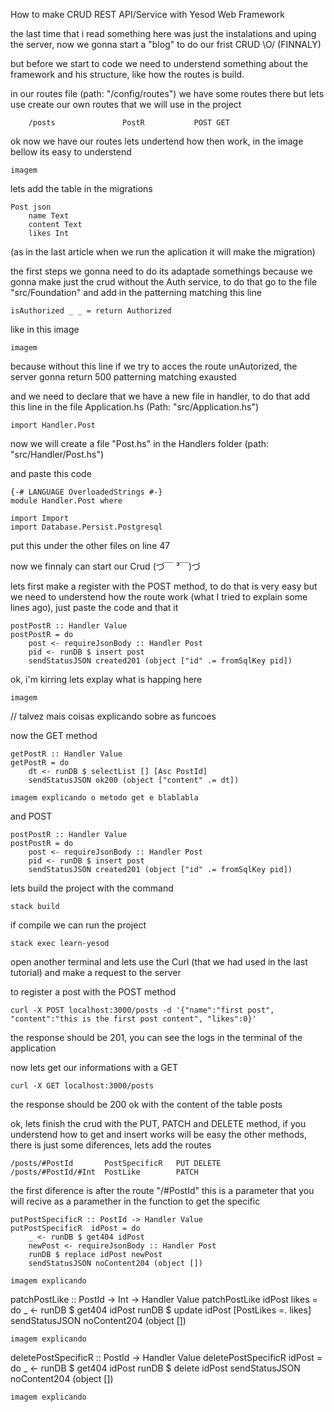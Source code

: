 How to make CRUD REST API/Service with Yesod Web Framework

the last time that i read something here was just the instalations and uping the server, now we gonna start a "blog" to do our frist CRUD \O/ (FINNALY)

but before we start to code we need to understend something about the framework and his structure, like how the routes is build.

in our routes file (path: "/config/routes") we have some routes there but lets use create our own routes that we will use in the project

		/posts               PostR           POST GET 
	

ok now we have our routes lets undertend how then work, in the image bellow its easy to understend

	imagem

lets add the table in the migrations

	Post json
		name Text
		content Text
		likes Int

(as in the last article when we run the aplication it will make the migration)

the first steps we gonna need to do its adaptade somethings because we gonna make just the crud without the Auth service, to do that go to the file "src/Foundation" and add in the patterning matching this line
	
	isAuthorized _ _ = return Authorized

like in this image
	
	imagem

because without this line if we try to acces the route unAutorized, the server gonna return 500 patterning matching exausted


and we need to declare that we have a new file in handler, to do that add this line in the file Application.hs (Path: "src/Application.hs")

	import Handler.Post

now we will create a file "Post.hs" in the Handlers folder (path: "src/Handler/Post.hs") 

and paste this code

	{-# LANGUAGE OverloadedStrings #-}
	module Handler.Post where

	import Import
	import Database.Persist.Postgresql

put this under the other files on line 47

now we finnaly can start our Crud (づ￣ ³￣)づ

lets first make a register with the POST method, to do that is very easy but we need to understend how the route work (what I tried to explain some lines ago), just paste the code and that it 

	postPostR :: Handler Value
	postPostR = do
		post <- requireJsonBody :: Handler Post
		pid <- runDB $ insert post
		sendStatusJSON created201 (object ["id" .= fromSqlKey pid])

ok, i'm kirring lets explay what is happing here

	imagem

// talvez mais coisas explicando sobre as funcoes

now the GET method 

	getPostR :: Handler Value
	getPostR = do
    	dt <- runDB $ selectList [] [Asc PostId]
    	sendStatusJSON ok200 (object ["content" .= dt])

	imagem explicando o metodo get e blablabla

and POST

	postPostR :: Handler Value
	postPostR = do
		post <- requireJsonBody :: Handler Post
		pid <- runDB $ insert post
		sendStatusJSON created201 (object ["id" .= fromSqlKey pid])

lets build the project with the command 

	stack build

if compile we can run the project 

	stack exec learn-yesod

open another terminal and lets use the Curl (that we had used in the last tutorial) and make a request to the server

to register a post with the POST method

	curl -X POST localhost:3000/posts -d '{"name":"first post", "content":"this is the first post content", "likes":0}'

the response should be 201, you can see the logs in the terminal of the application

now lets get our informations with a GET

	curl -X GET localhost:3000/posts

the response should be 200 ok with the content of the table posts

ok, lets finish the crud with the PUT, PATCH and DELETE method, if you understend how to get and insert works will be easy the other methods, there is just some diferences, lets add the routes

 	/posts/#PostId       PostSpecificR   PUT DELETE
	/posts/#PostId/#Int  PostLike        PATCH

the first diference is after the route "/#PostId" this is a parameter that you will recive as a paramether in the function to get the specific

	putPostSpecificR :: PostId -> Handler Value
	putPostSpecificR  idPost = do
		_ <- runDB $ get404 idPost
		newPost <- requireJsonBody :: Handler Post
		runDB $ replace idPost newPost
		sendStatusJSON noContent204 (object [])

	imagem explicando

patchPostLike :: PostId -> Int -> Handler Value
patchPostLike idPost likes = do
    _ <- runDB $ get404 idPost
    runDB $ update idPost [PostLikes =. likes]
    sendStatusJSON noContent204 (object [])

	imagem explicando

deletePostSpecificR :: PostId -> Handler Value
deletePostSpecificR idPost = do
    _ <- runDB $ get404 idPost
    runDB $ delete idPost
    sendStatusJSON noContent204 (object [])

 	imagem explicando